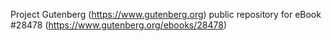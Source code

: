 Project Gutenberg (https://www.gutenberg.org) public repository for eBook #28478 (https://www.gutenberg.org/ebooks/28478)
